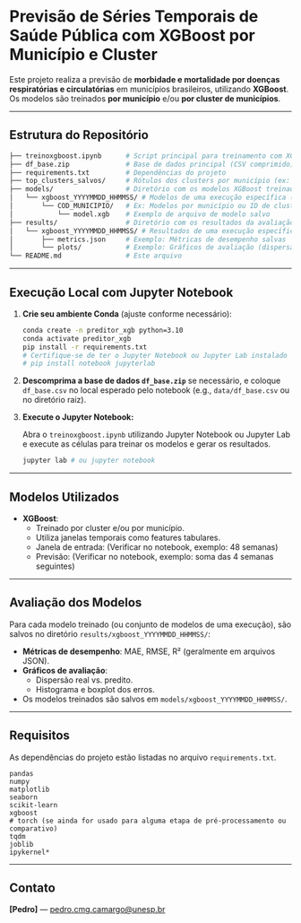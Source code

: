 # Previsão de Séries Temporais de Saúde Pública com XGBoost por Município e Cluster

Este projeto realiza a previsão de **morbidade e mortalidade por doenças respiratórias e circulatórias** em municípios brasileiros, utilizando **XGBoost**. Os modelos são treinados **por município** e/ou **por cluster de municípios**.

---

## Estrutura do Repositório

```bash
├── treinoxgboost.ipynb      # Script principal para treinamento com XGBoost (Jupyter Notebook)
├── df_base.zip              # Base de dados principal (CSV comprimido)
├── requirements.txt         # Dependências do projeto
├── top_clusters_salvos/     # Rótulos dos clusters por município (ex: agglo-agglo-geo3-time2-pca3_clusters.csv)
├── models/                  # Diretório com os modelos XGBoost treinados
│   └── xgboost_YYYYMMDD_HHMMSS/ # Modelos de uma execução específica (timestamped)
│       └── COD_MUNICIPIO/   # Ex: Modelos por município ou ID de cluster
│           └── model.xgb    # Exemplo de arquivo de modelo salvo
├── results/                 # Diretório com os resultados da avaliação dos modelos
│   └── xgboost_YYYYMMDD_HHMMSS/ # Resultados de uma execução específica (timestamped)
│       ├── metrics.json     # Exemplo: Métricas de desempenho salvas
│       └── plots/           # Exemplo: Gráficos de avaliação (dispersão, erros, etc.)
└── README.md                # Este arquivo
```

---

##  Execução Local com Jupyter Notebook

1.  **Crie seu ambiente Conda** (ajuste conforme necessário):

    ```bash
    conda create -n preditor_xgb python=3.10
    conda activate preditor_xgb
    pip install -r requirements.txt
    # Certifique-se de ter o Jupyter Notebook ou Jupyter Lab instalado
    # pip install notebook jupyterlab 
    ```

2.  **Descomprima a base de dados `df_base.zip`** se necessário, e coloque `df_base.csv` no local esperado pelo notebook (e.g., `data/df_base.csv` ou no diretório raiz).

3.  **Execute o Jupyter Notebook:**

    Abra o `treinoxgboost.ipynb` utilizando Jupyter Notebook ou Jupyter Lab e execute as células para treinar os modelos e gerar os resultados.

    ```bash
    jupyter lab # ou jupyter notebook
    ```

---

## Modelos Utilizados

-   **XGBoost**:
    -   Treinado por cluster e/ou por município.
    -   Utiliza janelas temporais como features tabulares.
    -   Janela de entrada: (Verificar no notebook, exemplo: 48 semanas)
    -   Previsão: (Verificar no notebook, exemplo: soma das 4 semanas seguintes)

---

##  Avaliação dos Modelos

Para cada modelo treinado (ou conjunto de modelos de uma execução), são salvos no diretório `results/xgboost_YYYYMMDD_HHMMSS/`:

-   **Métricas de desempenho**: MAE, RMSE, R² (geralmente em arquivos JSON).
-   **Gráficos de avaliação**:
    -   Dispersão real vs. predito.
    -   Histograma e boxplot dos erros.
-   Os modelos treinados são salvos em `models/xgboost_YYYYMMDD_HHMMSS/`.

---

## Requisitos

As dependências do projeto estão listadas no arquivo `requirements.txt`.

```text
pandas
numpy
matplotlib
seaborn
scikit-learn
xgboost
# torch (se ainda for usado para alguma etapa de pré-processamento ou comparativo)
tqdm
joblib
ipykernel*
```

---

## Contato

**[Pedro]** — pedro.cmg.camargo@unesp.br

